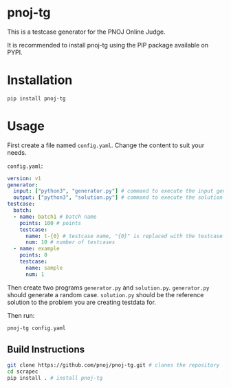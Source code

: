 # pnoj-tg

This is a testcase generator for the PNOJ Online Judge.

It is recommended to install pnoj-tg using the PIP package available on PYPI.

# Installation

```bash
pip install pnoj-tg
```

# Usage

First create a file named `config.yaml`. Change the content to suit your needs.

`config.yaml`:
```yaml
version: v1
generator:
  input: ["python3", "generator.py"] # command to execute the input generator
  output: ["python3", "solution.py"] # command to execute the solution
testcase:
  batch:
  - name: batch1 # batch name
    points: 100 # points
    testcase:
      name: t-{0} # testcase name, "{0}" is replaced with the testcase number
      num: 10 # number of testcases
  - name: example
    points: 0
    testcase:
      name: sample
      num: 1
```

Then create two programs `generator.py` and `solution.py`.
`generator.py` should generate a random case.
`solution.py` should be the reference solution to the problem you are creating testdata for.

Then run:
```bash
pnoj-tg config.yaml
```

## Build Instructions
```bash
git clone https://github.com/pnoj/pnoj-tg.git # clones the repository
cd scrapec
pip install . # install pnoj-tg
```

